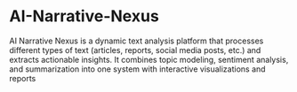 # AI-Narrative-Nexus
AI Narrative Nexus is a dynamic text analysis platform that processes different types of text (articles, reports, social media posts, etc.) and extracts actionable insights. It combines topic modeling, sentiment analysis, and summarization into one system with interactive visualizations and reports
